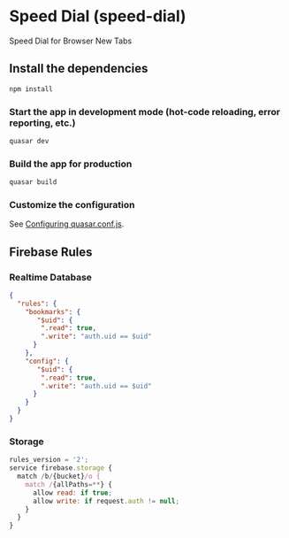 # Speed Dial (speed-dial)

Speed Dial for Browser New Tabs

## Install the dependencies
```bash
npm install
```

### Start the app in development mode (hot-code reloading, error reporting, etc.)
```bash
quasar dev
```


### Build the app for production
```bash
quasar build
```

### Customize the configuration
See [Configuring quasar.conf.js](https://quasar.dev/quasar-cli/quasar-conf-js).

## Firebase Rules

### Realtime Database

```json
{
  "rules": {
    "bookmarks": {
       "$uid": {
        ".read": true,
        ".write": "auth.uid == $uid"
      }
    },
    "config": {
       "$uid": {
        ".read": true,
        ".write": "auth.uid == $uid"
      }
    }
  }
}
```

### Storage
```js
rules_version = '2';
service firebase.storage {
  match /b/{bucket}/o {
    match /{allPaths=**} {
      allow read: if true;
      allow write: if request.auth != null;
    }
  }
}
```
